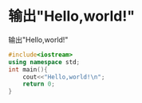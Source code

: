 # 输出"Hello,world!"
输出"Hello,world!"

```cpp
#include<iostream>
using namespace std;
int main(){
    cout<<"Hello,world!\n";    
    return 0;
}
```